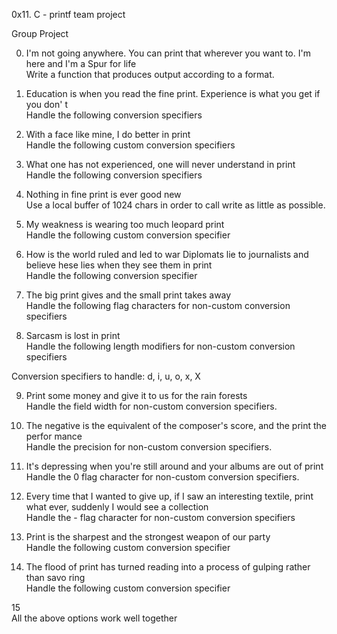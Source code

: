 0x11. C - printf team project

Group Project                                                                      
                                                                                    
0. I'm not going anywhere. You can print that wherever you want to. I'm here and I'm
 a Spur for life                                                                    
Write a function that produces output according to a format.                        
                                                                                    
                                                                                    
1. Education is when you read the fine print. Experience is what you get if you don'
t                                                                                   
Handle the following conversion specifiers

2. With a face like mine, I do better in print                                      
Handle the following custom conversion specifiers                                 
                                                                                    
3. What one has not experienced, one will never understand in print                 
Handle the following conversion specifiers                                         
                                                                                    
4. Nothing in fine print is ever good new                                          
Use a local buffer of 1024 chars in order to call write as little as possible.      
                                                                                    
5. My weakness is wearing too much leopard print                                    
Handle the following custom conversion specifier                                   
                                                                                    
6. How is the world ruled and led to war Diplomats lie to journalists and believe
hese lies when they see them in print                                               
Handle the following conversion specifier                                       
                                                                                    
7. The big print gives and the small print takes away                               
Handle the following flag characters for non-custom conversion specifiers          
                                                                                    
8. Sarcasm is lost in print                                                         
Handle the following length modifiers for non-custom conversion specifiers         
                                                                                    
                                                                                  
                                                                                  
Conversion specifiers to handle: d, i, u, o, x, X                               
                                                                                    
9. Print some money and give it to us for the rain forests                          
Handle the field width for non-custom conversion specifiers.                        
                                                                                    
10. The negative is the equivalent of the composer's score, and the print the perfor
mance                                                                               
Handle the precision for non-custom conversion specifiers.                          
                                                                                    
11. It's depressing when you're still around and your albums are out of print       
Handle the 0 flag character for non-custom conversion specifiers.                   
                                                                                    
12. Every time that I wanted to give up, if I saw an interesting textile, print what
 ever, suddenly I would see a collection                                            
Handle the - flag character for non-custom conversion specifiers                  
                                                                                    
13. Print is the sharpest and the strongest weapon of our party                     
Handle the following custom conversion specifier                                 
                                                                                    
14. The flood of print has turned reading into a process of gulping rather than savo
ring                                                                                
Handle the following custom conversion specifier                                   
                                                                                    
15                                                                               
All the above options work well together
